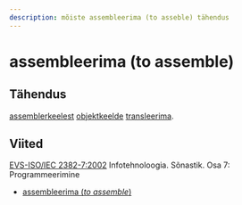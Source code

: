 ```yaml
---
description: mõiste assembleerima (to asseble) tähendus
---
```


# assembleerima (to assemble)

## Tähendus

[assemblerkeelest](assemblerkeel-assembly-language.md) [objektkeelde](objektkeel-object-language.md) [transleerima](transleerima-to-translate.md).



## Viited

[EVS-ISO/IEC 2382-7:2002](http://www.evs.ee/tooted/evs-iso-iec-2382-7-2002) Infotehnoloogia. Sõnastik. Osa 7: Programmeerimine

* [assembleerima (_to assemble_)](https://www.eki.ee/dict/its/index.cgi?Q=D0C4144A-6C03-1014-88DC-FC5F0DBED45A\&F=GUID\&C01=1\&C02=0\&C10=1)
